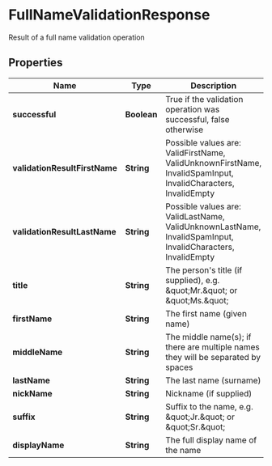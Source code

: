 

# FullNameValidationResponse

Result of a full name validation operation

## Properties

| Name | Type | Description | Notes |
|------------ | ------------- | ------------- | -------------|
|**successful** | **Boolean** | True if the validation operation was successful, false otherwise |  [optional] |
|**validationResultFirstName** | **String** | Possible values are: ValidFirstName, ValidUnknownFirstName, InvalidSpamInput, InvalidCharacters, InvalidEmpty |  [optional] |
|**validationResultLastName** | **String** | Possible values are: ValidLastName, ValidUnknownLastName, InvalidSpamInput, InvalidCharacters, InvalidEmpty |  [optional] |
|**title** | **String** | The person&#39;s title (if supplied), e.g. \&quot;Mr.\&quot; or \&quot;Ms.\&quot; |  [optional] |
|**firstName** | **String** | The first name (given name) |  [optional] |
|**middleName** | **String** | The middle name(s); if there are multiple names they will be separated by spaces |  [optional] |
|**lastName** | **String** | The last name (surname) |  [optional] |
|**nickName** | **String** | Nickname (if supplied) |  [optional] |
|**suffix** | **String** | Suffix to the name, e.g. \&quot;Jr.\&quot; or \&quot;Sr.\&quot; |  [optional] |
|**displayName** | **String** | The full display name of the name |  [optional] |



